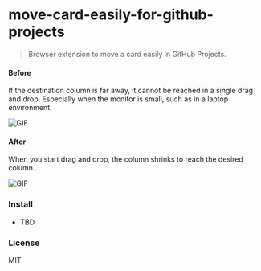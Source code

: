 # move-card-easily-for-github-projects

>Browser extension to move a card easily in GitHub Projects.

#### Before

If the destination column is far away, it cannot be reached in a single drag and drop. Especially when the monitor is small, such as in a laptop environment.

![GIF](./assets/before.gif)

#### After

When you start drag and drop, the column shrinks to reach the desired column.

![GIF](./assets/after.gif)

### Install

- TBD

### License

MIT

[link-cws]: https://chrome.google.com/webstore/detail/github-story-points/fdhfdpafombnahpjjjcfopmehfofbdko "Version published on Chrome Web Store"
